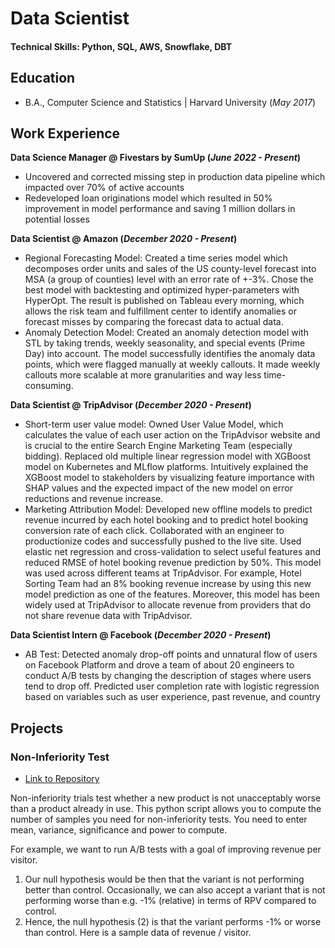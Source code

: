# Data Scientist


#### Technical Skills: Python, SQL, AWS, Snowflake, DBT

## Education			        		
- B.A., Computer Science and Statistics | Harvard University (_May 2017_)

## Work Experience
**Data Science Manager @ Fivestars by SumUp (_June 2022 - Present_)**
- Uncovered and corrected missing step in production data pipeline which impacted over 70% of active accounts
- Redeveloped loan originations model which resulted in 50% improvement in model performance and saving 1 million dollars in potential losses

**Data Scientist @ Amazon (_December 2020 - Present_)**
- Regional Forecasting Model: Created a time series model which decomposes order units and sales of the US county-level forecast into MSA (a group of counties) level with an error rate of +-3%. Chose the best model with backtesting and optimized hyper-parameters with HyperOpt. The result is published on Tableau every morning, which allows the risk team and fulfillment center to identify anomalies or forecast misses by comparing the forecast data to actual data.
- Anomaly Detection Model: Created an anomaly detection model with STL by taking trends, weekly seasonality, and special events (Prime Day) into account. The model successfully identifies the anomaly data points, which were flagged manually at weekly callouts. It made weekly callouts more scalable at more granularities and way less time-consuming.

**Data Scientist @ TripAdvisor (_December 2020 - Present_)**
- Short-term user value model: Owned User Value Model, which calculates the value of each user action on the TripAdvisor website and is crucial to the entire Search Engine Marketing Team (especially bidding). Replaced old multiple linear regression model with XGBoost model on Kubernetes and MLflow platforms. Intuitively explained the XGBoost model to stakeholders by visualizing feature importance with SHAP values and the expected impact of the new model on error reductions and revenue increase.
- Marketing Attribution Model: Developed new offline models to predict revenue incurred by each hotel booking and to predict hotel booking conversion rate of each click. Collaborated with an engineer to productionize codes and successfully pushed to the live site. Used elastic net regression and cross-validation to select useful features and reduced RMSE of hotel booking revenue prediction by 50%. This model was used across different teams at TripAdvisor. For example, Hotel Sorting Team had an 8% booking revenue increase by using this new model prediction as one of the features. Moreover, this model has been widely used at TripAdvisor to allocate revenue from providers that do not share revenue data with TripAdvisor.

**Data Scientist Intern @ Facebook (_December 2020 - Present_)**
- AB Test: Detected anomaly drop-off points and unnatural flow of users on Facebook Platform and drove a team of about 20 engineers
to conduct A/B tests by changing the description of stages where users tend to drop off. Predicted user completion rate with logistic regression based on variables such as user experience, past revenue, and country


## Projects
### Non-Inferiority Test

- [Link to Repository](https://github.com/takehiromatsuzawa/portfolio/blob/main/Projects/num_samples_non_inferiority_test.ipynb)


Non-inferiority trials test whether a new product is not unacceptably worse than a product already in use.
This python script allows you to compute the number of samples you need for non-inferiority tests. You need to enter mean, variance, significance and power to compute.

For example, we want to run A/B tests with a goal of improving revenue per visitor. 
1. Our null hypothesis would be then that the variant is not performing better than control. Occasionally, we can also accept a variant that is not
performing worse than e.g. -1% (relative) in terms of RPV compared to control. 
2. Hence, the null hypothesis (2) is
that the variant performs -1% or worse than control. Here is a sample data of revenue / visitor.

